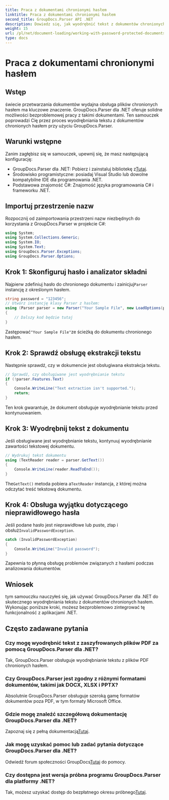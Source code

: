 ```yaml
---
title: Praca z dokumentami chronionymi hasłem
linktitle: Praca z dokumentami chronionymi hasłem
second_title: GroupDocs.Parser API .NET
description: Dowiedz się, jak wyodrębnić tekst z dokumentów chronionych hasłem za pomocą GroupDocs.Parser dla .NET. Zwiększ swoje możliwości przetwarzania dokumentów.
weight: 15
url: /pl/net/document-loading/working-with-password-protected-documents/
type: docs
---
```

# Praca z dokumentami chronionymi hasłem

## Wstęp
świecie przetwarzania dokumentów wydajna obsługa plików chronionych hasłem ma kluczowe znaczenie. GroupDocs.Parser dla .NET oferuje solidne możliwości bezproblemowej pracy z takimi dokumentami. Ten samouczek poprowadzi Cię przez proces wyodrębniania tekstu z dokumentów chronionych hasłem przy użyciu GroupDocs.Parser.
## Warunki wstępne
Zanim zagłębisz się w samouczek, upewnij się, że masz następującą konfigurację:
-  GroupDocs.Parser dla .NET: Pobierz i zainstaluj bibliotekę z[Tutaj](https://releases.groupdocs.com/parser/net/).
- Środowisko programistyczne: posiadaj Visual Studio lub dowolne kompatybilne IDE dla programowania .NET.
- Podstawowa znajomość C#: Znajomość języka programowania C# i frameworku .NET.

## Importuj przestrzenie nazw
Rozpocznij od zaimportowania przestrzeni nazw niezbędnych do korzystania z GroupDocs.Parser w projekcie C#:
```csharp
using System;
using System.Collections.Generic;
using System.IO;
using System.Text;
using GroupDocs.Parser.Exceptions;
using GroupDocs.Parser.Options;
```

## Krok 1: Skonfiguruj hasło i analizator składni
 Najpierw zdefiniuj hasło do chronionego dokumentu i zainicjuj`Parser` instancję z określonym hasłem.
```csharp
string password = "123456";
// Utwórz instancję klasy Parser z hasłem:
using (Parser parser = new Parser("Your Sample File", new LoadOptions(password)))
{
    // Dalszy kod będzie tutaj
}
```
 Zastępować`"Your Sample File"`ze ścieżką do dokumentu chronionego hasłem.
## Krok 2: Sprawdź obsługę ekstrakcji tekstu
Następnie sprawdź, czy w dokumencie jest obsługiwana ekstrakcja tekstu.
```csharp
// Sprawdź, czy obsługiwane jest wyodrębnianie tekstu
if (!parser.Features.Text)
{
    Console.WriteLine("Text extraction isn't supported.");
    return;
}
```
Ten krok gwarantuje, że dokument obsługuje wyodrębnianie tekstu przed kontynuowaniem.
## Krok 3: Wyodrębnij tekst z dokumentu
Jeśli obsługiwane jest wyodrębnianie tekstu, kontynuuj wyodrębnianie zawartości tekstowej dokumentu.
```csharp
// Wydrukuj tekst dokumentu
using (TextReader reader = parser.GetText())
{
    Console.WriteLine(reader.ReadToEnd());
}
```
 The`GetText()` metoda pobiera a`TextReader` instancja, z której można odczytać treść tekstową dokumentu.
## Krok 4: Obsługa wyjątku dotyczącego nieprawidłowego hasła
 Jeśli podane hasło jest nieprawidłowe lub puste, złap i obsłuż`InvalidPasswordException`.
```csharp
catch (InvalidPasswordException)
{
    Console.WriteLine("Invalid password");
}
```
Zapewnia to płynną obsługę problemów związanych z hasłami podczas analizowania dokumentów.

## Wniosek
tym samouczku nauczyłeś się, jak używać GroupDocs.Parser dla .NET do skutecznego wyodrębniania tekstu z dokumentów chronionych hasłem. Wykonując poniższe kroki, możesz bezproblemowo zintegrować tę funkcjonalność z aplikacjami .NET.

## Często zadawane pytania
### Czy mogę wyodrębnić tekst z zaszyfrowanych plików PDF za pomocą GroupDocs.Parser dla .NET?
Tak, GroupDocs.Parser obsługuje wyodrębnianie tekstu z plików PDF chronionych hasłem.
### Czy GroupDocs.Parser jest zgodny z różnymi formatami dokumentów, takimi jak DOCX, XLSX i PPTX?
Absolutnie GroupDocs.Parser obsługuje szeroką gamę formatów dokumentów poza PDF, w tym formaty Microsoft Office.
### Gdzie mogę znaleźć szczegółową dokumentację GroupDocs.Parser dla .NET?
 Zapoznaj się z pełną dokumentacją[Tutaj](https://tutorials.groupdocs.com/parser/net/).
### Jak mogę uzyskać pomoc lub zadać pytania dotyczące GroupDocs.Parser dla .NET?
 Odwiedź forum społeczności GroupDocs[Tutaj](https://forum.groupdocs.com/c/parser/17) do pomocy.
### Czy dostępna jest wersja próbna programu GroupDocs.Parser dla platformy .NET?
 Tak, możesz uzyskać dostęp do bezpłatnego okresu próbnego[Tutaj](https://releases.groupdocs.com/).